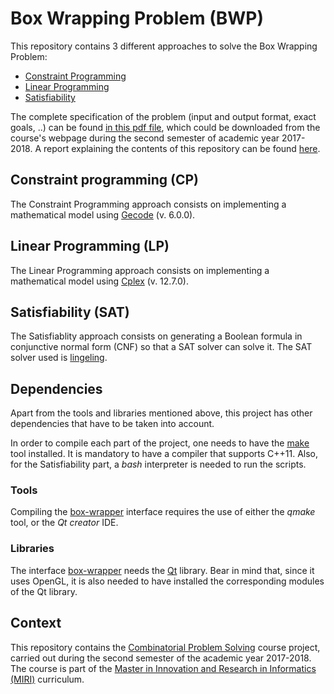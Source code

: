 # Box Wrapping Problem (BWP)

This repository contains 3 different approaches to solve the Box Wrapping Problem:
* [Constraint Programming](https://github.com/lluisalemanypuig/box-wrapping/tree/master/CP)
* [Linear Programming](https://github.com/lluisalemanypuig/box-wrapping/tree/master/LP)
* [Satisfiability](https://github.com/lluisalemanypuig/box-wrapping/tree/master/SAT)

The complete specification of the problem (input and output format, exact goals, ..) can be found [in this pdf file](https://github.com/lluisalemanypuig/box-wrapping/blob/master/statement.pdf), which could be downloaded from the course's webpage during the second semester of academic year 2017-2018. A report explaining the contents of this repository can be found [here](https://github.com/lluisalemanypuig/box-wrapping/blob/master/report.pdf).

## Constraint programming (CP)

The Constraint Programming approach consists on implementing a mathematical model using [Gecode](http://www.gecode.org/doc-latest/reference/index.html) (v. 6.0.0).

## Linear Programming (LP)

The Linear Programming approach consists on implementing a mathematical model using [Cplex](https://www.ibm.com/support/knowledgecenter/SS9UKU_12.7.0/com.ibm.cplex.zos.help/CPLEX/homepages/CPLEX_Z.html) (v. 12.7.0).

## Satisfiability (SAT)

The Satisfiablity approach consists on generating a Boolean formula in conjunctive normal form (CNF) so that a SAT solver can solve it. The SAT solver used is [lingeling](https://github.com/arminbiere/lingeling).

## Dependencies

Apart from the tools and libraries mentioned above, this project has other dependencies that have to be taken into account.

In order to compile each part of the project, one needs to have the [make](https://www.gnu.org/software/make/) tool installed. It is mandatory to have a compiler that supports C++11. Also, for the Satisfiability part, a _bash_ interpreter is needed to run the scripts.

### Tools

Compiling the [box-wrapper](https://github.com/lluisalemanypuig/box-wrapping/tree/master/box-wrapper) interface requires the use of either the _qmake_ tool, or the _Qt creator_ IDE.

### Libraries

The interface [box-wrapper](https://github.com/lluisalemanypuig/box-wrapping/tree/master/box-wrapper) needs the
[Qt](https://www.qt.io/) library. Bear in mind that, since it uses OpenGL, it is also needed to have installed the
<QtOpenGL> corresponding modules of the Qt library.
  
## Context

This repository contains the [Combinatorial Problem Solving](https://www.fib.upc.edu/en/studies/masters/master-innovation-and-research-informatics/curriculum/syllabus/CPS-MIRI) course project, carried out during the second semester of the academic year 2017-2018. The course is part of the [Master in Innovation and Research in Informatics (MIRI)](https://www.fib.upc.edu/en/studies/masters/master-innovation-and-research-informatics) curriculum.

